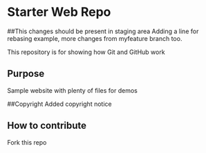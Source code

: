 # Starter Web Repo
##This changes should be present in staging area
Adding a line for rebasing example, more changes from myfeature branch too.

This repository is for showing how Git and GitHub work

## Purpose

Sample website with plenty of files for demos

##Copyright
Added copyright notice

## How to contribute
Fork this repo
